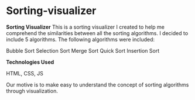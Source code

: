 # Sorting-visualizer
**Sorting Visualizer**
This is a sorting visualizer I created to help me comprehend the similarities between all the sorting algorithms. I decided to include 5 algorithms.
The following algorithms were included:

Bubble Sort
Selection Sort
Merge Sort
Quick Sort
Insertion Sort

**Technologies Used**

HTML,
CSS,
JS

Our motive is to make easy to understand the concept of sorting algorithms through visualization.

